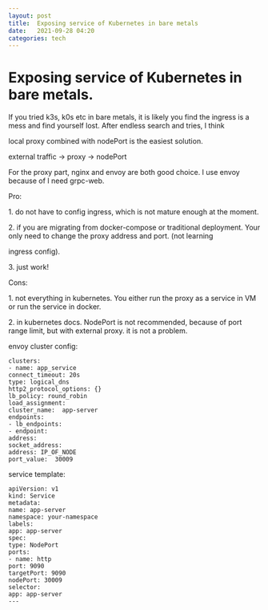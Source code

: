 ```yaml
---
layout: post
title:  Exposing service of Kubernetes in bare metals
date:   2021-09-28 04:20 
categories: tech 
---
```


<h1>Exposing service of Kubernetes in bare metals.
</h1>
<p>
</p>
<p>If you tried k3s, k0s etc in bare metals, it is likely you find the ingress is a mess and find yourself lost. After endless search and tries, I think
</p>
<p>local proxy combined with nodePort is the easiest solution.
</p>
<p>
</p>
<p>    external traffic -&gt; proxy -&gt; nodePort 
</p>
<p>
</p>
<p>For the proxy part, nginx and envoy are both good choice. I use envoy because of I need grpc-web.
</p>
<p>
</p>
<p>Pro: 
</p>
<p>   1. do not have to config ingress, which is not mature enough at the moment.
</p>
<p>   2. if you are migrating from docker-compose or traditional deployment. Your only need to change the proxy address and port. (not learning
</p>
<p data-indent="1">ingress config). 
</p>
<p>   3. just work!
</p>
<p>
</p>
<p>Cons:
</p>
<p>   1. not everything in kubernetes. You either run the proxy as a service in VM or run the service in docker.
</p>
<p>   2. in kubernetes docs. NodePort is not recommended, because of port range limit, but with external proxy. it is not a problem.
</p>
<p>
</p>
<p>envoy cluster config:
</p>
<p>
</p>
<pre>
<code>clusters:
- name: app_service
connect_timeout: 20s
type: logical_dns
http2_protocol_options: {}
lb_policy: round_robin
load_assignment:
cluster_name:  app-server
endpoints:
- lb_endpoints:
- endpoint:
address:
socket_address:
address: IP_OF_NODE
port_value:  30009</code>
</pre>
<p>
</p>
<p>service template:
</p>
<p>
</p>
<pre>
<code>apiVersion: v1
kind: Service
metadata:
name: app-server
namespace: your-namespace
labels:
app: app-server
spec:
type: NodePort
ports:
- name: http
port: 9090
targetPort: 9090
nodePort: 30009
selector:
app: app-server
---
</code>
</pre>
<p>
</p>


